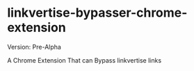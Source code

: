 # linkvertise-bypasser-chrome-extension
Version: Pre-Alpha

A Chrome Extension That can Bypass linkvertise links
